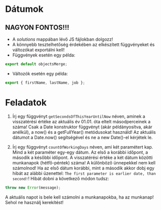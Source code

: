 # Dátumok

## NAGYON FONTOS!!!

- A _solutions_ mappában lévő JS fájlokban dolgozz!
- A könnyebb tesztelhetőség érdekében az elkészített függvényeket és változókat
  exportálni kell!
- Függvények esetén egy példa:

```javascript
export default objectsMerge;
```

- Változók esetén egy példa:

```javascript
export { firstName, lastName, job };
```

# Feladatok

1. Írj egy függvényt `getSecondsOfThisYearUntilNow` néven, aminek a visszatérési értéke az aktuális év 01.01. óta eltelt másodperceinek a száma!
   Csak a Date konstruktor függvényt (akár példányosítva, akár anélkül), a now() és a getFullYear() metódusokat használd!
   Az aktuális dátumot a Date.now() segítségével és ne a new Date()-el kérjétek le.

2. Írj egy függvényt `countOfWorkingDays` néven, ami két paramétert kap. Mind a két paraméter egy-egy dátum. Az első a korábbi időpont, a második a későbbi időpont. A visszatérési értéke a két dátum közötti munkanapok (hétfő-péntek) száma! A különböző ünnepekkel nem kell számolnod! Ha az első dátum korábbi, mint a második akkor dobj egy hibát az alábbi üzenettel: `The first parameter is earlier date, than second!`!
   Hibát dobni a következő módon tudsz:

```javascript
throw new Error(message);
```

A aktuális napot is bele kell számolni a munkanapokba, ha az munkanap!
Sehol ne használj kerekítést!
